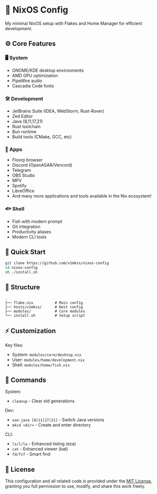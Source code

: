 # 🚀 NixOS Config

My minimal NixOS setup with Flakes and Home Manager for efficient development.

## ⚙️ Core Features

### 🖥️ System
- GNOME/KDE desktop environments
- AMD GPU optimization
- PipeWire audio
- Cascadia Code fonts

### 🛠️ Development
- JetBrains Suite (IDEA, WebStorm, Rust-Rover)
- Zed Editor
- Java (8,11,17,21)
- Rust toolchain
- Bun runtime
- Build tools (CMake, GCC, etc)

### 📱 Apps
- Floorp browser
- Discord (OpenASAR/Vencord)
- Telegram
- OBS Studio
- MPV
- Spotify
- LibreOffice
- And many more applications and tools available in the Nix ecosystem!

### 🐟 Shell
- Fish with modern prompt
- Git integration
- Productivity aliases
- Modern CLI tools

## 🏃 Quick Start

```bash
git clone https://github.com/v1mkss/nixos-config
cd nixos-config
sh ./install.sh
```

## 📁 Structure

```
.
├── flake.nix          # Main config
├── hosts/v1mkss/      # Host config
├── modules/           # Core modules
└── install.sh         # Setup script
```

## ⚡ Customization

Key files:
- System: `modules/core/desktop.nix`
- User: `modules/home/development.nix`
- Shell: `modules/home/fish.nix`

## 🔧 Commands

System:
- `cleanup` - Clear old generations

Dev:
- `use-java [8|11|17|21]` - Switch Java versions
- `mkcd <dir>` - Create and enter directory

CLI:
- `ls/l/la` - Enhanced listing (eza)
- `cat` - Enhanced viewer (bat)
- `fd/fzf` - Smart find

## 📄 License
This configuration and all related code is provided under the [MIT License](./LICENSE), granting you full permission to use, modify, and share this work freely.
